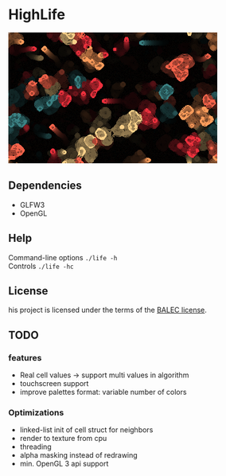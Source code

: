 # HighLife  

![Preview](life.png)  

## Dependencies  
 * GLFW3  
 * OpenGL  

## Help  
Command-line options `./life -h`  
Controls `./life -hc`  

## License
his project is licensed under the terms of the [BALEC license](LICENSE).

## TODO  

### features  
 * Real cell values -> support multi values in algorithm
 * touchscreen support
 * improve palettes format: variable number of colors

### Optimizations  
 * linked-list init of cell struct for neighbors
 * render to texture from cpu
 * threading
 * alpha masking instead of redrawing
 * min. OpenGL 3 api support
